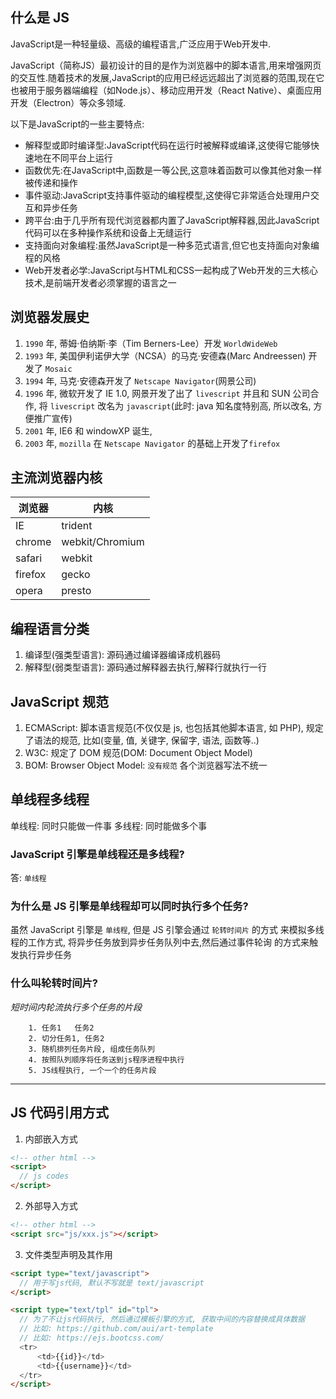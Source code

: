 ## 什么是 JS

JavaScript是一种轻量级、高级的编程语言,广泛应用于Web开发中.

JavaScript（简称JS）最初设计的目的是作为浏览器中的脚本语言,用来增强网页的交互性.随着技术的发展,JavaScript的应用已经远远超出了浏览器的范围,现在它也被用于服务器端编程（如Node.js）、移动应用开发（React Native）、桌面应用开发（Electron）等众多领域.

以下是JavaScript的一些主要特点:

- 解释型或即时编译型:JavaScript代码在运行时被解释或编译,这使得它能够快速地在不同平台上运行
- 函数优先:在JavaScript中,函数是一等公民,这意味着函数可以像其他对象一样被传递和操作
- 事件驱动:JavaScript支持事件驱动的编程模型,这使得它非常适合处理用户交互和异步任务
- 跨平台:由于几乎所有现代浏览器都内置了JavaScript解释器,因此JavaScript代码可以在多种操作系统和设备上无缝运行
- 支持面向对象编程:虽然JavaScript是一种多范式语言,但它也支持面向对象编程的风格
- Web开发者必学:JavaScript与HTML和CSS一起构成了Web开发的三大核心技术,是前端开发者必须掌握的语言之一

## 浏览器发展史

1. `1990` 年, 蒂姆·伯纳斯·李（Tim Berners-Lee）开发 `WorldWideWeb`
2. `1993` 年, 美国伊利诺伊大学（NCSA）的马克·安德森(Marc Andreessen) 开发了 `Mosaic`
3. `1994` 年, 马克·安德森开发了 `Netscape Navigator`(网景公司)
4. `1996` 年, 微软开发了 IE 1.0, 网景开发了出了 `livescript` 并且和 SUN 公司合作, 将 `livescript` 改名为 `javascript`(此时: java 知名度特别高, 所以改名, 方便推广宣传)
5. `2001` 年, IE6 和 windowXP 诞生,
6. `2003` 年, `mozilla` 在 `Netscape Navigator` 的基础上开发了`firefox`

## 主流浏览器内核

| 浏览器  | 内核            |
| ------- | --------------- |
| IE      | trident         |
| chrome  | webkit/Chromium |
| safari  | webkit          |
| firefox | gecko           |
| opera   | presto          |

## 编程语言分类

1. 编译型(强类型语言): 源码通过编译器编译成机器码
2. 解释型(弱类型语言): 源码通过解释器去执行,解释行就执行一行

## JavaScript 规范

1. ECMAScript: 脚本语言规范(不仅仅是 js, 也包括其他脚本语言, 如 PHP), 规定了语法的规范, 比如(变量, 值, 关键字, 保留字, 语法, 函数等..)
2. W3C: 规定了 DOM 规范(DOM: Document Object Model)
3. BOM: Browser Object Model: `没有规范` 各个浏览器写法不统一

## 单线程多线程

单线程: 同时只能做一件事
多线程: 同时能做多个事

### JavaScript 引擎是单线程还是多线程?

答: `单线程`

### 为什么是 JS 引擎是单线程却可以同时执行多个任务?

虽然 JavaScript 引擎是 `单线程`, 但是 JS 引擎会通过 `轮转时间片` 的方式
来模拟多线程的工作方式, 将异步任务放到异步任务队列中去,然后通过事件轮询
的方式来触发执行异步任务

### 什么叫轮转时间片?

_短时间内轮流执行多个任务的片段_

```
    1. 任务1   任务2
    2. 切分任务1, 任务2
    3. 随机排列任务片段, 组成任务队列
    4. 按照队列顺序将任务送到js程序进程中执行
    5. JS线程执行, 一个一个的任务片段
```

---

## JS 代码引用方式

1. 内部嵌入方式

```html
<!-- other html -->
<script>
  // js codes
</script>
```

2. 外部导入方式

```html
<!-- other html -->
<script src="js/xxx.js"></script>
```

3. 文件类型声明及其作用

```html
<script type="text/javascript">
  // 用于写js代码, 默认不写就是 text/javascript
</script>

<script type="text/tpl" id="tpl">
  // 为了不让js代码执行, 然后通过模板引擎的方式, 获取中间的内容替换成具体数据
  // 比如: https://github.com/aui/art-template
  // 比如: https://ejs.bootcss.com/
  <tr>
      <td>{{id}}</td>
      <td>{{username}}</td>
  </tr>
</script>
```
